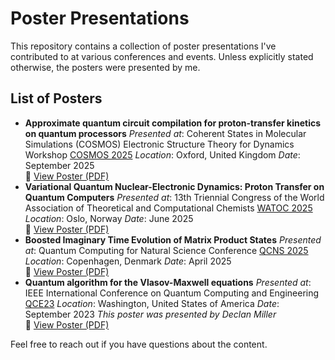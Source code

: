 # Poster Presentations

This repository contains a collection of poster presentations I've contributed to at various conferences and events. Unless explicitly stated otherwise, the posters were presented by me.

## List of Posters

- **Approximate quantum circuit compilation for proton-transfer kinetics on quantum processors**
  *Presented at*: Coherent States in Molecular Simulations (COSMOS) Electronic Structure Theory for Dynamics Workshop [COSMOS 2025](https://cosmosproject.co.uk/news/el_str_4_dynamics/)
  *Location*: Oxford, United Kingdom
  *Date*: September 2025  
  📄 [View Poster (PDF)](https://github.com/DilhanM/Posters/blob/master/COSMOS2025/COSMOS.pdf)
- **Variational Quantum Nuclear-Electronic Dynamics: Proton Transfer on Quantum Computers**
  *Presented at*: 13th Triennial Congress of the World Association of Theoretical and Computational Chemists [WATOC 2025](https://watoc2025.no)
  *Location*: Oslo, Norway
  *Date*: June 2025  
  📄 [View Poster (PDF)](https://github.com/DilhanM/Posters/blob/master/WATOC2025/WATOC.pdf)
- **Boosted Imaginary Time Evolution of Matrix Product States**
  *Presented at*: Quantum Computing for Natural Science Conference [QCNS 2025](https://di.ku.dk/english/event-calendar-2025/quantum-computing-for-natural-science/)
  *Location*: Copenhagen, Denmark
  *Date*: April 2025  
  📄 [View Poster (PDF)](https://github.com/DilhanM/Posters/blob/master/QCNS2025/QCNS.pdf)
- **Quantum algorithm for the Vlasov-Maxwell equations**
  *Presented at*: IEEE International Conference on Quantum Computing and Engineering [QCE23](https://qce.quantum.ieee.org/2023/)
  *Location*: Washington, United States of America
  *Date*: September 2023
  *This poster was presented by Declan Miller*  
  📄 [View Poster (PDF)](https://github.com/DilhanM/Posters/blob/master/ieee_qw_2023_poster/ieee_qw_2023_poster.pdf)


Feel free to reach out if you have questions about the content.
